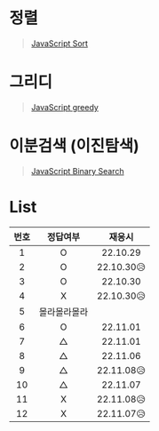 # 정렬

> [JavaScript Sort](../../../theory/sort.md)

# 그리디

> [JavaScript greedy](../../../theory/greedy.md)

# 이분검색 (이진탐색)

> [JavaScript Binary Search](../../../theory/binarySearch.md)

# List

| 번호 |   정답여부   |   재응시   |
| :--: | :----------: | :--------: |
|  1   |      O       |  22.10.29  |
|  2   |      O       | 22.10.30😥 |
|  3   |      O       |  22.10.30  |
|  4   |      X       | 22.10.30😥 |
|  5   | 몰라몰라몰라 |            |
|  6   |      O       |  22.11.01  |
|  7   |      △       |  22.11.01  |
|  8   |      △       |  22.11.06  |
|  9   |      △       | 22.11.08😥 |
|  10  |      △       |  22.11.07  |
|  11  |      X       | 22.11.08😥 |
|  12  |      X       | 22.11.07😥 |
